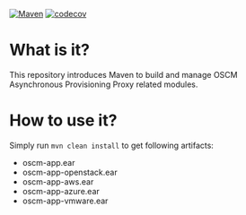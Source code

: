 [![Maven](https://github.com/servicecatalog/oscm-app/actions/workflows/maven-master.yml/badge.svg)](https://github.com/servicecatalog/oscm-app/actions)
[![codecov](https://codecov.io/gh/servicecatalog/oscm-app/branch/master/graph/badge.svg)](https://codecov.io/gh/servicecatalog/oscm-app)

# What is it?
This repository introduces Maven to build and manage OSCM Asynchronous Provisioning Proxy related modules.

# How to use it?
Simply run 
`mvn clean install`
to get following artifacts:
- oscm-app.ear
- oscm-app-openstack.ear
- oscm-app-aws.ear
- oscm-app-azure.ear
- oscm-app-vmware.ear
